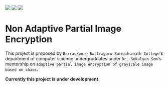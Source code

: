 ![](https://img.shields.io/github/issues/suvasish114/Project)
![](https://img.shields.io/github/forks/suvasish114/Project)
![](https://img.shields.io/github/stars/suvasish114/Project)

# Non Adaptive Partial Image Encryption

This project is proposed by `Barrackpore Rastraguru Surendranath College`'s department of computer science undergraduates under `Dr. Sukalyan Som`'s mentorship on `adaptive partial image encryption of grayscale image based on chaos`.

**Currently this project is under development.**
